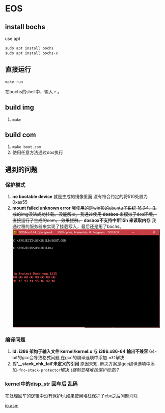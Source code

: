 # EOS

## install bochs

use apt

```shell
sudo apt install bochs
sudo apt install bochs-x
```

## 直接运行

```shell
make run
```

在bochs的shell中，输入 `r` 。

## build img

1. `make`

## build com

1. ```make boot.com```
1. 使用任意方法通过dos执行

## 遇到的问题

### 保护模式

1. **no bootable device** 就是生成的镜像里面 没有符合约定的将510处置为0xaa55
1. **mount failed unknown error** <del>我使用的是win10的ubuntu子系统 *16.04*，生成的img没法成功挂载。没能解决，我通过使用 **dosbox** 来模拟了dos环境，直接运行了生成的com， 效果拔群。</del> **dosbox不支持中断15h 来读取内存** 我通过租的服务器来实现了挂载写入，最后还是用了bochs。
![dosbox.png](./doc/images/dosbox.png)

### 编译问题

1. **ld: i386 架构于输入文件 kernel/kernel.o 与 i386:x86-64 输出不兼容** 64-bit的gcc会导致格式问题,在gcc的编译选项中添加```-m32```解决
1. **对‘__stack_chk_fail’未定义的引用** 原因未知, 解决方案是gcc编译选项中添加```-fno-stack-protector```解决 _(强制忽略堆栈保护检查)?_

### kernel中的disp_str 回车后 乱码

在处理回车的逻辑中没有保护bl,如果使用堆栈保护了ebx之后问题消除

[io.asm](./lib/io.asm)
